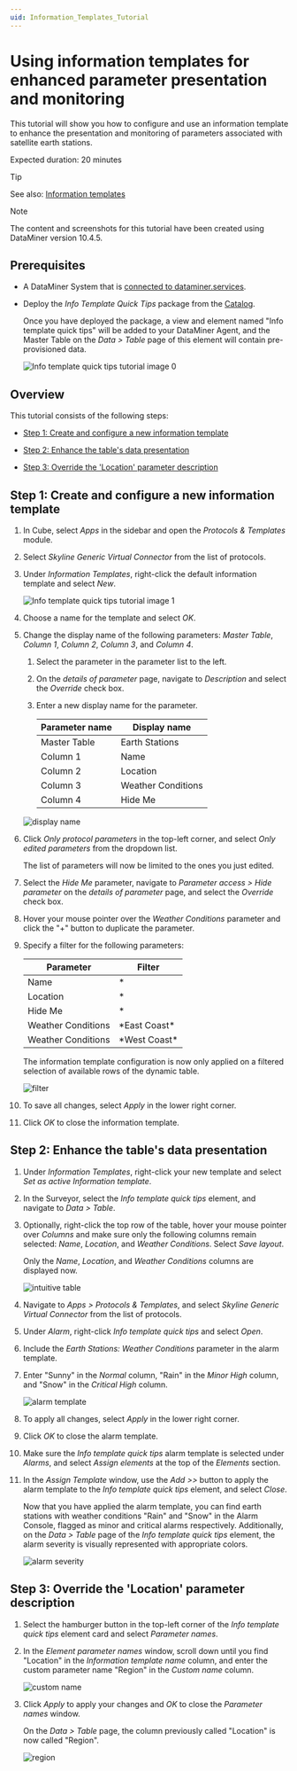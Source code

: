 ```yaml
---
uid: Information_Templates_Tutorial
---
```


# Using information templates for enhanced parameter presentation and monitoring

This tutorial will show you how to configure and use an information template to enhance the presentation and monitoring of parameters associated with satellite earth stations.

Expected duration: 20 minutes

> [!TIP]
> See also: [Information templates](xref:Information_templates)

> [!NOTE]
> The content and screenshots for this tutorial have been created using DataMiner version 10.4.5.

## Prerequisites

- A DataMiner System that is [connected to dataminer.services](xref:Connecting_your_DataMiner_System_to_the_cloud).

- Deploy the *Info Template Quick Tips* package from the [Catalog](https://catalog.dataminer.services/details/32274506-07a4-4ecb-98d3-bea773c3903e).

  Once you have deployed the package, a view and element named "Info template quick tips" will be added to your DataMiner Agent, and the Master Table on the *Data > Table* page of this element will contain pre-provisioned data.

  ![Info template quick tips tutorial image 0](~/user-guide/images/Info_Template_Quick_Tips_img00.png)

## Overview

This tutorial consists of the following steps:

- [Step 1: Create and configure a new information template](#step-1-create-and-configure-a-new-information-template)

- [Step 2: Enhance the table's data presentation](#step-2-enhance-the-tables-data-presentation)

- [Step 3: Override the 'Location' parameter description](#step-3-override-the-location-parameter-description)

## Step 1: Create and configure a new information template

1. In Cube, select *Apps* in the sidebar and open the *Protocols & Templates* module.

1. Select *Skyline Generic Virtual Connector* from the list of protocols.

1. Under *Information Templates*, right-click the default information template and select *New*.

   ![Info template quick tips tutorial image 1](~/user-guide/images/Info_Template_Quick_Tips_img01.png)

1. Choose a name for the template and select *OK*.

1. Change the display name of the following parameters: *Master Table*, *Column 1*, *Column 2*, *Column 3*, and *Column 4*.

   1. Select the parameter in the parameter list to the left.

   1. On the *details of parameter* page, navigate to *Description* and select the *Override* check box.

   1. Enter a new display name for the parameter.

      | Parameter name | Display name |
      |--|--|
      | Master Table | Earth Stations |
      | Column 1 | Name |
      | Column 2 | Location |
      | Column 3 | Weather Conditions |
      | Column 4 | Hide Me |

   ![display name](~/user-guide/images/InfoTemplates.gif)

1. Click *Only protocol parameters* in the top-left corner, and select *Only edited parameters* from the dropdown list.

   The list of parameters will now be limited to the ones you just edited.

1. Select the *Hide Me* parameter, navigate to *Parameter access > Hide parameter* on the *details of parameter* page, and select the *Override* check box.

1. Hover your mouse pointer over the *Weather Conditions* parameter and click the "+" button to duplicate the parameter.

1. Specify a filter for the following parameters:

   | Parameter | Filter |
   |--|--|
   | Name | * |
   | Location | * |
   | Hide Me | * |
   | Weather Conditions | \*East Coast* |
   | Weather Conditions | \*West Coast* |

   The information template configuration is now only applied on a filtered selection of available rows of the dynamic table.

   ![filter](~/user-guide/images/Info_Template_Quick_Tips_img04.png)

1. To save all changes, select *Apply* in the lower right corner.

1. Click *OK* to close the information template.

## Step 2: Enhance the table's data presentation

1. Under *Information Templates*, right-click your new template and select *Set as active Information template*.

1. In the Surveyor, select the *Info template quick tips* element, and navigate to *Data > Table*.

1. Optionally, right-click the top row of the table, hover your mouse pointer over *Columns* and make sure only the following columns remain selected: *Name*, *Location*, and *Weather Conditions*. Select *Save layout*.

   Only the *Name*, *Location*, and *Weather Conditions* columns are displayed now.

   ![intuitive table](~/user-guide/images/Info_Template_Quick_Tips_img06.png)

1. Navigate to *Apps > Protocols & Templates*, and select *Skyline Generic Virtual Connector* from the list of protocols.

1. Under *Alarm*, right-click *Info template quick tips* and select *Open*.

1. Include the *Earth Stations: Weather Conditions* parameter in the alarm template.

1. Enter "Sunny" in the *Normal* column, "Rain" in the *Minor High* column, and "Snow" in the *Critical High* column.

   ![alarm template](~/user-guide/images/Info_Template_Quick_Tips_img07.png)

1. To apply all changes, select *Apply* in the lower right corner.

1. Click *OK* to close the alarm template.

1. Make sure the *Info template quick tips* alarm template is selected under *Alarms*, and select *Assign elements* at the top of the *Elements* section.

1. In the *Assign Template* window, use the *Add >>* button to apply the alarm template to the *Info template quick tips* element, and select *Close*.

   Now that you have applied the alarm template, you can find earth stations with weather conditions "Rain" and "Snow" in the Alarm Console, flagged as minor and critical alarms respectively. Additionally, on the *Data > Table* page of the *Info template quick tips* element, the alarm severity is visually represented with appropriate colors.

   ![alarm severity](~/user-guide/images/Info_Template_Quick_Tips_img08.png)

## Step 3: Override the 'Location' parameter description

1. Select the hamburger button in the top-left corner of the *Info template quick tips* element card and select *Parameter names*.

1. In the *Element parameter names* window, scroll down until you find "Location" in the *Information template name* column, and enter the custom parameter name "Region" in the *Custom name* column.

   ![custom name](~/user-guide/images/Info_Template_Quick_Tips_img10.png)

1. Click *Apply* to apply your changes and *OK* to close the *Parameter names* window.

   On the *Data > Table* page, the column previously called "Location" is now called "Region".

   ![region](~/user-guide/images/Info_Template_Quick_Tips_img11.png)
